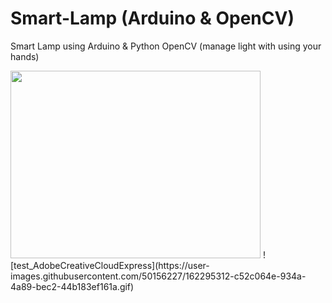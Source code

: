 # Smart-Lamp (Arduino & OpenCV)
Smart Lamp using Arduino &amp; Python OpenCV (manage light with using your hands)


<img src="https://user-images.githubusercontent.com/50156227/162295312-c52c064e-934a-4a89-bec2-44b183ef161a.gif" width="400" height="300">
![test_AdobeCreativeCloudExpress](https://user-images.githubusercontent.com/50156227/162295312-c52c064e-934a-4a89-bec2-44b183ef161a.gif)
